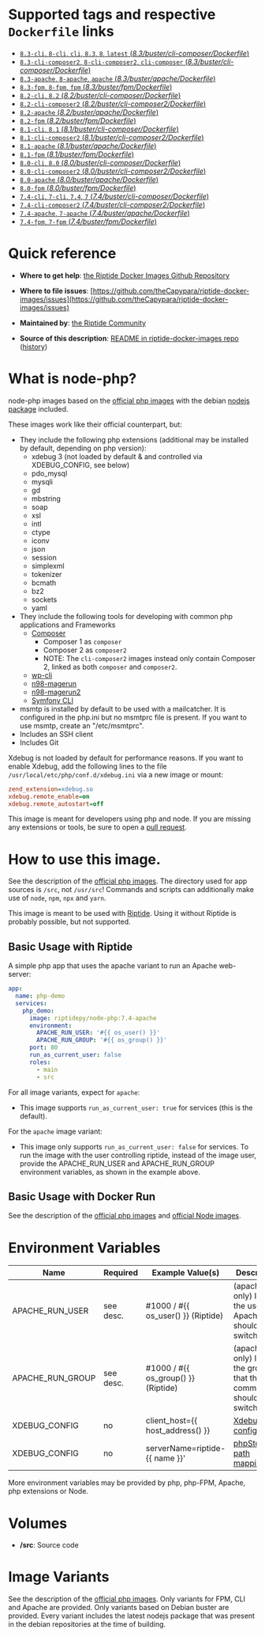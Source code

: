 # Supported tags and respective `Dockerfile` links

-	[`8.3-cli`, `8-cli`, `cli`, `8.3`, `8`, `latest` (*8.3/buster/cli-composer/Dockerfile*)](https://github.com/theCapypara/riptide-docker-images/tree/master/node-php/8.3/buster/cli-composer/Dockerfile)
-	[`8.3-cli-composer2`, `8-cli-composer2`, `cli-composer` (*8.3/buster/cli-composer/Dockerfile*)](https://github.com/theCapypara/riptide-docker-images/tree/master/node-php/8.3/buster/cli-composer2/Dockerfile)
-	[`8.3-apache`, `8-apache`, `apache` (*8.3/buster/apache/Dockerfile*)](https://github.com/theCapypara/riptide-docker-images/tree/master/node-php/8.3/buster/apache/Dockerfile)
-	[`8.3-fpm`, `8-fpm`, `fpm` (*8.3/buster/fpm/Dockerfile*)](https://github.com/theCapypara/riptide-docker-images/tree/master/node-php/8.3/buster/fpm/Dockerfile)
-	[`8.2-cli`, `8.2` (*8.2/buster/cli-composer/Dockerfile*)](https://github.com/theCapypara/riptide-docker-images/tree/master/node-php/8.2/buster/cli-composer/Dockerfile)
-	[`8.2-cli-composer2` (*8.2/buster/cli-composer2/Dockerfile*)](https://github.com/theCapypara/riptide-docker-images/tree/master/node-php/8.2/buster/cli-composer2/Dockerfile)
-	[`8.2-apache` (*8.2/buster/apache/Dockerfile*)](https://github.com/theCapypara/riptide-docker-images/tree/master/node-php/8.2/buster/apache/Dockerfile)
-	[`8.2-fpm` (*8.2/buster/fpm/Dockerfile*)](https://github.com/theCapypara/riptide-docker-images/tree/master/node-php/8.2/buster/fpm/Dockerfile)
-	[`8.1-cli`, `8.1` (*8.1/buster/cli-composer/Dockerfile*)](https://github.com/theCapypara/riptide-docker-images/tree/master/node-php/8.1/buster/cli-composer/Dockerfile)
-	[`8.1-cli-composer2` (*8.1/buster/cli-composer2/Dockerfile*)](https://github.com/theCapypara/riptide-docker-images/tree/master/node-php/8.1/buster/cli-composer2/Dockerfile)
-	[`8.1-apache` (*8.1/buster/apache/Dockerfile*)](https://github.com/theCapypara/riptide-docker-images/tree/master/node-php/8.1/buster/apache/Dockerfile)
-	[`8.1-fpm` (*8.1/buster/fpm/Dockerfile*)](https://github.com/theCapypara/riptide-docker-images/tree/master/node-php/8.1/buster/fpm/Dockerfile)
-	[`8.0-cli`, `8.0` (*8.0/buster/cli-composer/Dockerfile*)](https://github.com/theCapypara/riptide-docker-images/tree/master/node-php/8.0/buster/cli-composer/Dockerfile)
-	[`8.0-cli-composer2` (*8.0/buster/cli-composer2/Dockerfile*)](https://github.com/theCapypara/riptide-docker-images/tree/master/node-php/8.0/buster/cli-composer2/Dockerfile)
-	[`8.0-apache` (*8.0/buster/apache/Dockerfile*)](https://github.com/theCapypara/riptide-docker-images/tree/master/node-php/8.0/buster/apache/Dockerfile)
-	[`8.0-fpm` (*8.0/buster/fpm/Dockerfile*)](https://github.com/theCapypara/riptide-docker-images/tree/master/node-php/8.0/buster/fpm/Dockerfile)
-	[`7.4-cli`, `7-cli`, `7.4`, `7` (*7.4/buster/cli-composer/Dockerfile*)](https://github.com/theCapypara/riptide-docker-images/tree/master/node-php/7.4/buster/cli-composer/Dockerfile)
-	[`7.4-cli-composer2` (*7.4/buster/cli-composer2/Dockerfile*)](https://github.com/theCapypara/riptide-docker-images/tree/master/node-php/7.4/buster/cli-composer2/Dockerfile)
-	[`7.4-apache`, `7-apache` (*7.4/buster/apache/Dockerfile*)](https://github.com/theCapypara/riptide-docker-images/tree/master/node-php/7.4/buster/apache/Dockerfile)
-	[`7.4-fpm`, `7-fpm` (*7.4/buster/fpm/Dockerfile*)](https://github.com/theCapypara/riptide-docker-images/tree/master/node-php/7.4/buster/fpm/Dockerfile)

# Quick reference

-	**Where to get help**:
	[the Riptide Docker Images Github Repository](https://github.com/theCapypara/riptide-docker-images)

-	**Where to file issues**:
	[https://github.com/theCapypara/riptide-docker-images/issues](https://github.com/theCapypara/riptide-docker-images/issues)

-	**Maintained by**:
	[the Riptide Community](https://github.com/theCapypara/riptide-docker-images)

-	**Source of this description**:
	[README in riptide-docker-images repo](https://github.com/theCapypara/riptide-docker-images/tree/master/node-php) ([history](https://github.com/theCapypara/riptide-docker-images/tree/master/node-php))

# What is node-php?

node-php images based on the [official php images](https://hub.docker.com/_/php) with the debian [nodejs package](https://packages.debian.org/sid/nodejs) included.

These images work like their official counterpart, but:

- They include the following php extensions (additional may be installed by default, depending on php version):
  - xdebug 3 (not loaded by default & and controlled via XDEBUG_CONFIG, see below)
  - pdo_mysql
  - mysqli
  - gd
  - mbstring
  - soap
  - xsl
  - intl
  - ctype
  - iconv
  - json
  - session
  - simplexml
  - tokenizer
  - bcmath
  - bz2
  - sockets
  - yaml
- They include the following tools for developing with common php applications and Frameworks
  - [Composer](https://getcomposer.org/)
    - Composer 1 as `composer`
    - Composer 2 as `composer2`
    - NOTE: The `cli-composer2` images instead only contain Composer 2, linked as both `composer` and `composer2`.
  - [wp-cli](https://wp-cli.org/)
  - [n98-magerun](https://github.com/netz98/n98-magerun)
  - [n98-magerun2](https://github.com/netz98/n98-magerun2)
  - [Symfony CLI](https://symfony.com/)
- msmtp is installed by default to be used with a mailcatcher. It is configured in the php.ini but no msmtprc
  file is present. If you want to use msmtp, create an "/etc/msmtprc".
- Includes an SSH client
- Includes Git

Xdebug is not loaded by default for performance reasons. If you want
to enable Xdebug, add the following lines to the file ``/usr/local/etc/php/conf.d/xdebug.ini`` via a new image or mount:
```ini
zend_extension=xdebug.so
xdebug.remote_enable=on
xdebug.remote_autostart=off
```


This image is meant for developers using php and node. If you are missing any extensions
or tools, be sure to open a [pull request](https://github.com/theCapypara/riptide-docker-images/pulls).

# How to use this image.

See the description of the [official php images](https://hub.docker.com/_/php).
The directory used for app sources is `/src`, not `/usr/src`!
Commands and scripts can additionally make use of `node`, `npm`, `npx` and `yarn`.

This image is meant to be used with [Riptide](https://github.com/theCapypara/riptide-cli). 
Using it without Riptide is probably possible, but not supported.

## Basic Usage with Riptide

A simple php app that uses the apache variant to run an Apache web-server: 

```yaml
app:
  name: php-demo
  services:
    php_demo:
      image: riptidepy/node-php:7.4-apache
      environment:
        APACHE_RUN_USER: '#{{ os_user() }}'
        APACHE_RUN_GROUP: '#{{ os_group() }}'
      port: 80
      run_as_current_user: false
      roles:
        - main
        - src
```

For all image variants, expect for `apache`:

- This image supports ``run_as_current_user: true`` for services (this is the default).

For the `apache` image variant:

- This image only supports ``run_as_current_user: false`` for services.
  To run the image with the user controlling riptide, instead of the image user, provide the APACHE_RUN_USER and APACHE_RUN_GROUP environment variables,
  as shown in the example above.

## Basic Usage with Docker Run

See the description of the [official php images](https://hub.docker.com/_/php) and [official Node images](https://hub.docker.com/_/node).

# Environment Variables
 
| Name            | Required | Example Value(s)                    | Description                                                         |
|-----------------|----------|-------------------------------------|---------------------------------------------------------------------|
| APACHE_RUN_USER | see desc.| #1000 / #{{ os_user() }} (Riptide)  | (apache only) ID of the user that Apache should switch to           |   
| APACHE_RUN_GROUP| see desc.| #1000 / #{{ os_group() }} (Riptide) | (apache only) ID of the group that the main command should switch to|
| XDEBUG_CONFIG   | no       | client_host={{ host_address() }}    | [Xdebug configuration](https://xdebug.org/docs/remote)              |
| XDEBUG_CONFIG   | no       | serverName=riptide-{{ name }}'      | [phpStorm path mapping key](https://blog.jetbrains.com/phpstorm/2012/03/new-in-4-0-easier-debugging-of-remote-php-command-line-scripts/)|

More environment variables may be provided by php, php-FPM, Apache, php extensions or Node.

# Volumes
 
- **/src**: Source code

# Image Variants

See the description of the [official php images](https://hub.docker.com/_/php). Only
variants for FPM, CLI and Apache are provided. Only variants based on Debian buster are provided.
Every variant includes the latest nodejs package that was present in the debian repositories at the time of building.

